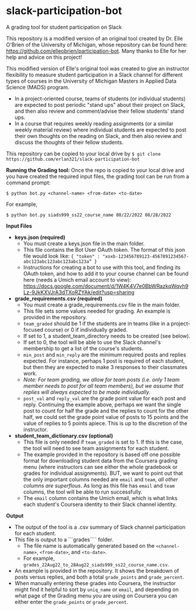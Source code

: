 # slack-participation-bot
A grading tool for student participation on Slack
  
  
This repository is a modified version of an original tool created by Dr. Elle O'Brien of the University of Michigan, whose repository can be found here: https://github.com/elleobrien/participation-bot.  Many thanks to Elle for her help and advice on this project!  

This modified version of Elle's original tool was created to give an instructor flexibility to measure student participation in a Slack channel for different types of courses in the University of Michigan Masters in Applied Data Science (MADS) program.  
 - In a project-oriented course, teams of students (or individual students) are expected to post periodic "stand ups" about their project on Slack, and then also review and comment/advise their fellow students' stand ups.
 -  In a course that requires weekly reading assignments (or a similar weekly material review) where individual students are expected to post their own thoughts on the reading on Slack, and then also review and discuss the thoughts of their fellow students.

This repository can be copied to your local drive by
```$ git clone https://github.com/erlan321/slack-participation-bot```

__Running the Grading tool:__
Once the repo is copied to your local drive and you have created the required input files, the grading tool can be run from a command prompt:
```
$ python bot.py <channel-name> <from-date> <to-date>
```
For example,
```
$ python bot.py siads999_ss22_course_name 08/22/2022 08/28/2022
```
__Input Files__
 - __keys.json (required)__
   - You must create a keys.json file in the main folder.
   - This file contains the Bot User OAuth token.  The format of this json file would look like: ```{ "token" : "xoxb-123456789123-4567891234567-abc123abc123abc123abc123a” }```
   - Instructions for creating a bot to use with this tool, and finding its OAuth token, and how to add it to your course channel can be found here (needs a Umich email account to view): https://docs.google.com/document/d/1W4K4V7e0BbWRazkqWqvh9Lz-9JkKXVJrA3dTXoRZYAk/edit?usp=sharing
 - __grade_requirements.csv (required)__
   - You must create a grade_requirements.csv file in the main folder.
   - This file sets some values needed for grading.  An example is provided in the repository.
   - ```team_graded``` should be 1 if the students are in teams (like in a project-focused course) or 0 if individually graded.
    - If set to 1, a student_team_directory needs to be created (see below).
    - If set to 0, the tool will be able to use the Slack channel's membership to get a list of the course's students. 
   - ```min_post``` and ```min_reply``` are the minimum required posts and replies expected.  For instance, perhaps 1 post is required of each student, but then they are expected to make 3 responses to their classmates work.  
   - _Note:  For team grading, we allow for team posts (i.e. only 1 team member needs to post for all team members), but we assume that replies will always expected to be made individually._
   - ```post_val``` and ```reply_val``` are the grade point value for each post and reply.  Continuing the example above, perhaps we want the single post to count for half the grade and the replies to count for the other half, we could set the grade point value of posts to 15 points and the value of replies to 5 points apiece.  This is up to the discretion of the instructor.
 - __student_team_dictionary.csv (optional)__
   - This file is only needed if ```team_graded``` is set to 1.  If this is the case, the tool will need to see team assignments for each student.  
   - The example provided in the repository is based off one possible format for downloading student data from the Coursera grading menu (where instructors can see either the whole gradebook or grades for individual assignments).  BUT, we want to point out that the only important columns needed are ```email``` and ```team```, _all other columns are superflous_.  As long as this file has ```email``` and ```team``` columns, the tool will be able to run successfully.  
   - The ```email``` column contains the Umich email, which is what links each student's Coursera identity to their Slack channel identity.

__Output__
  - The output of the tool is a .csv summary of Slack channel participation for each student.
  - This file is output to a ```grades```` folder. 
    - The file name is automatically generated based on the ```<channel-name>```, ```<from-date>```, and ```<to-date>```.
    - For example, ```grades_22Aug22_to_28Aug22_siads999_ss22_course_name.csv```.
  - An example is provided in the repository.  It shows the breakdown of posts versus replies, and both a total ```grade_points``` and ```grade_percent```.
  - When manually entering these grades into Coursera, the instructor might find it helpful to sort by ```uniq_name``` or ```email```, and depending on what page of the Grading menu you are using on Coursera you can either enter the ```grade_points``` or ```grade_percent```.





